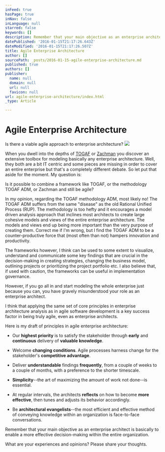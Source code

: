 ```yaml
---
inFeed: true
hasPage: true
inNav: false
inLanguage: null
starred: false
keywords: []
description: Remember that your main objective as an enterprise architect is basically to enable a more effective decision-making within the entire organization.
datePublished: '2016-01-15T21:17:26.643Z'
dateModified: '2016-01-15T21:17:26.507Z'
title: Agile Enterprise Architecture
author: []
sourcePath: _posts/2016-01-15-agile-enterprise-architecture.md
published: true
authors: []
publisher:
  name: null
  domain: null
  url: null
  favicon: null
url: agile-enterprise-architecture/index.html
_type: Article

---
```

# Agile Enterprise Architecture

Is there a viable agile approach to enterprise architecture?
![](https://the-grid-user-content.s3-us-west-2.amazonaws.com/e37ffa35-72cf-45a2-bd4b-35d8e88d1aa6.jpg)

When you dwell into the depths of [TOGAF][0] or [Zachman][1] you discover an extensive toolbox for modeling basically any enterprise architecture. Well, they both are a bit IT centric and some pieces are missing in order to cover an entire enterprise but that's a completely different debate. So let put that aside for the moment. My question is:

Is it possible to combine a framework like TOGAF, or the methodology TOGAF ADM, or Zachman and still be agile?

In my opinion, regarding the TOGAF methodology ADM, most likely no! The TOGAF ADM suffers from the same "disease" as the old Rational Unified Process (RUP). The methodology is too hefty and it encourages a model driven analysis approach that inclines most architects to create large cohesive models and views of the entire enterprise architecture. The models and views end up being more important than the very purpose of creating them. Correct me if I'm wrong, but I find the TOGAF ADM to be a counter-productive force that (most often than not) hampers innovation and productivity.

The frameworks however, I think can be used to some extent to visualize, understand and communicate some key findings that are crucial in the decision-making in creating strategies, changing the business model, outlining projects or prioritizing the project portfolio etc. I also believe that, if used with caution, the frameworks can be useful in implementation governance.

However, if you go all in and start modeling the whole enterprise just because you can, you have gravely misunderstood your role as an enterprise architect.

I think that applying the same set of core principles in enterprise architecture analysis as in agile software development is a key success factor in being truly agile, even as enterprise architects.

Here is my draft of principles in agile enterprise architecture:

* Our **highest priority** is to satisfy the stakeholder through **early** and **continuous** delivery of **valuable knowledge**.

* Welcome **changing conditions**. Agile processes harness change for the stakeholder's **competitive advantage**.

* Deliver **understandable** findings **frequently**, from a couple of weeks to a couple of months, with a preference to the shorter timescale.

* **Simplicity**--the art of maximizing the amount of work not done--is essential.

* At regular intervals, the architects **reflects** on how to become **more effective**, then tunes and adjusts its behavior accordingly.

* Be **architectural evangelists**--the most efficient and effective method of conveying knowledge within an organization is face-to-face conversations.

Remember that your main objective as an enterprise architect is basically to enable a more effective decision-making within the entire organization.

What are your experiences and opinions? Please share your thoughts.

[0]: http://www.opengroup.org/subjectareas/enterprise/togaf
[1]: http://www.zachman.com/about-the-zachman-framework
